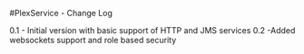 #PlexService - Change Log

0.1 - Initial version with basic support of HTTP and JMS services
0.2  -Added websockets support and role based security


